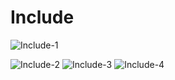# Include
![Include-1](https://github.com/user-attachments/assets/41b13ba2-f06c-4cf7-933b-e07f283e1019)

![Include-2](https://github.com/user-attachments/assets/06eabaca-6fec-4da4-9e87-588fb42fe0da)
![Include-3](https://github.com/user-attachments/assets/0374f05d-3fb7-481b-924c-8bb02db9bb14)
![Include-4](https://github.com/user-attachments/assets/d2c6a53c-9e96-44dd-928f-5eeef0911d12)

